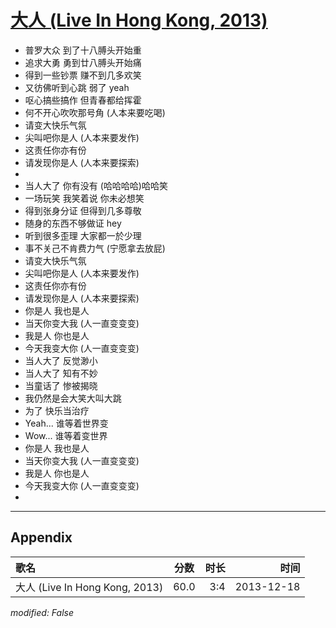 # [大人 (Live In Hong Kong, 2013)](https://music.163.com/song?id=28160874)

* 普罗大众 到了十八膊头开始重
* 追求大勇 勇到廿八膊头开始痛
* 得到一些钞票 赚不到几多欢笑
* 又彷佛听到心跳 弱了 yeah
* 呕心搞些搞作 但青春都给挥霍
* 何不开心吹吹那号角 (人本来要吃喝)
* 请变大快乐气氛
* 尖叫吧你是人 (人本来要发作)
* 这责任你亦有份
* 请发现你是人 (人本来要探索)
* 
* 当人大了 你有没有 (哈哈哈哈)哈哈笑
* 一场玩笑 我笑着说 你未必想笑
* 得到张身分证 但得到几多尊敬
* 随身的东西不够做证 hey
* 听到很多歪理 大家都一於少理
* 事不关己不肯费力气 (宁愿拿去放屁)
* 请变大快乐气氛
* 尖叫吧你是人 (人本来要发作)
* 这责任你亦有份
* 请发现你是人 (人本来要探索)
* 你是人 我也是人
* 当天你变大我 (人一直变变变)
* 我是人 你也是人
* 今天我变大你 (人一直变变变)
* 当人大了 反觉渺小
* 当人大了 知有不妙
* 当童话了 惨被揭晓
* 我仍然是会大笑大叫大跳
* 为了 快乐当治疗
* Yeah... 谁等着世界变
* Wow... 谁等着变世界
* 你是人 我也是人
* 当天你变大我 (人一直变变变)
* 我是人 你也是人
* 今天我变大你 (人一直变变变)
* 


---

## Appendix

|歌名|分数|时长|时间|
|:---|:---:|---:|---:|
|大人 (Live In Hong Kong, 2013)|60.0|3:4|2013-12-18

*modified: False*